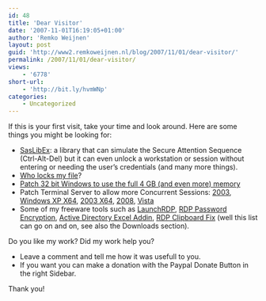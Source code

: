 ```yaml
---
id: 48
title: 'Dear Visitor'
date: '2007-11-01T16:19:05+01:00'
author: 'Remko Weijnen'
layout: post
guid: 'http://www2.remkoweijnen.nl/blog/2007/11/01/dear-visitor/'
permalink: /2007/11/01/dear-visitor/
views:
    - '6778'
short-url:
    - 'http://bit.ly/hvmWNp'
categories:
    - Uncategorized
---
```


If this is your first visit, take your time and look around. Here are some things you might be looking for:

- [SasLibEx](http://www.simulatesas.com/blog/tag/saslibex/): a library that can simulate the Secure Attention Sequence (Ctrl-Alt-Del) but it can even unlock a workstation or session without entering or needing the user’s credentials (and many more things).
- [Who locks my file](/blog/2011/01/03/cannot-access-files-but-need-the-origin/)?
- [Patch 32 bit Windows to use the full 4 GB (and even more) memory](http://192.168.40.25:8081/2009/06/23/patch-vistas-kernel-to-address-more-than-4-gb-of-memory/)
- Patch Terminal Server to allow more Concurrent Sessions: [2003](http://192.168.40.25:8081/2008/08/31/patch-windows-2003-terminal-server-to-allow-more-than-2-concurrent-sessions/), [Windows XP X64](http://192.168.40.25:8081/2008/12/19/windows-xp-x64-terminal-server-patch-part-1-mandatory/), [2003 X64](http://192.168.40.25:8081/2008/12/09/windows-2003-x64-terminal-server-patch/), [2008](http://192.168.40.25:8081/2008/10/21/patch-windows-2008-terminal-server-to-allow-more-than-2-concurrent-sessions/), [Vista](http://192.168.40.25:8081/2008/06/14/mutiple-concurrent-terminal-session-on-vista-sp1/)
- Some of my freeware tools such as [LaunchRDP](http://192.168.40.25:8081/2007/10/17/launch-rdp-from-commandline/), [RDP Password Encryption](http://192.168.40.25:8081/2007/10/18/how-rdp-passwords-are-encrypted/), [Active Directory Excel Addin](http://192.168.40.25:8081/2007/11/01/query-active-directory-from-excel/), [RDP Clipboard Fix](http://192.168.40.25:8081/2007/10/25/rdp-clipboard-fix/) (well this list can go on and on, see also the Downloads section).

Do you like my work? Did my work help you?

- Leave a comment and tell me how it was usefull to you.
- If you want you can make a donation with the Paypal Donate Button in the right Sidebar.

Thank you!